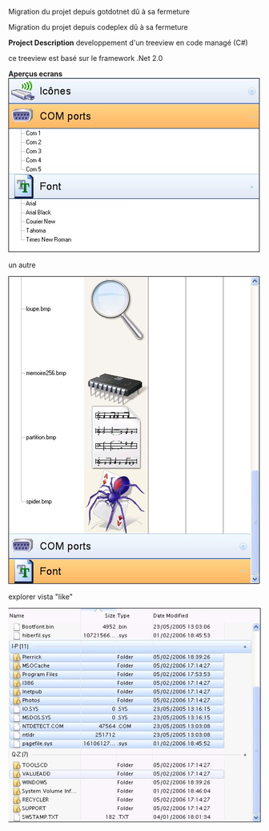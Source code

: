 Migration du projet depuis gotdotnet dû à sa fermeture

Migration du projet depuis codeplex dû à sa fermeture

**Project Description**
developpement d'un treeview en code managé (C#)

ce treeview est basé sur le framework .Net 2.0

**Aperçus ecrans**
![](Home_gtv060210_1.jpg)

un autre

![](Home_gtv060210.jpg)

explorer vista "like"

![](Home_gtv_vista.jpg)
